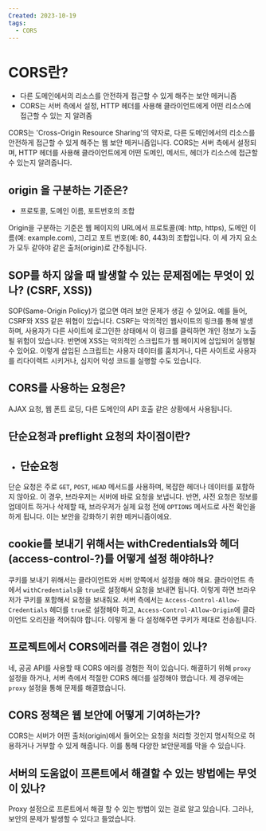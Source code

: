 ```yaml
---
Created: 2023-10-19
tags:
  - CORS
---
```


# CORS란?
- 다른 도메인에서의 리소스를 안전하게 접근할 수 있게 해주는 보안 메커니즘
- CORS는 서버 측에서 설정, HTTP 헤더를 사용해 클라이언트에게 어떤 리소스에 접근할 수 있는 지 알려줌

CORS는 'Cross-Origin Resource Sharing'의 약자로, 다른 도메인에서의 리소스를 안전하게 접근할 수 있게 해주는 웹 보안 메커니즘입니다. CORS는 서버 측에서 설정되며, HTTP 헤더를 사용해 클라이언트에게 어떤 도메인, 메서드, 헤더가 리소스에 접근할 수 있는지 알려줍니다.
## origin 을 구분하는 기준은?
- 프로토콜, 도메인 이름, 포트번호의 조합

Origin을 구분하는 기준은 웹 페이지의 URL에서 프로토콜(예: http, https), 도메인 이름(예: example.com), 그리고 포트 번호(예: 80, 443)의 조합입니다. 이 세 가지 요소가 모두 같아야 같은 출처(origin)로 간주됩니다.
## SOP를 하지 않을 때 발생할 수 있는 문제점에는 무엇이 있나? (CSRF, XSS))


SOP(Same-Origin Policy)가 없으면 여러 보안 문제가 생길 수 있어요. 예를 들어, CSRF와 XSS 같은 위협이 있습니다. CSRF는 악의적인 웹사이트의 링크를 통해 발생하며, 사용자가 다른 사이트에 로그인한 상태에서 이 링크를 클릭하면 개인 정보가 노출될 위험이 있습니다. 반면에 XSS는 악의적인 스크립트가 웹 페이지에 삽입되어 실행될 수 있어요. 이렇게 삽입된 스크립트는 사용자 데이터를 훔치거나, 다른 사이트로 사용자를 리다이렉트 시키거나, 심지어 악성 코드를 실행할 수도 있습니다.
## CORS를 사용하는 요청은?
AJAX 요청, 웹 폰트 로딩, 다른 도메인의 API 호출 같은 상황에서 사용됩니다.
## 단순요청과 preflight 요청의 차이점이란?
- 단순요청
	- 

단순 요청은 주로 `GET`, `POST`, `HEAD` 메서드를 사용하며, 복잡한 헤더나 데이터를 포함하지 않아요. 이 경우, 브라우저는 서버에 바로 요청을 보냅니다. 반면, 사전 요청은 정보를 업데이트 하거나 삭제할 때, 브라우저가 실제 요청 전에 `OPTIONS` 메서드로 사전 확인을 하게 됩니다. 이는 보안을 강화하기 위한 메커니즘이에요.
## cookie를 보내기 위해서는 withCredentials와 헤더(access-control-?)를 어떻게 설정 해야하나?
쿠키를 보내기 위해서는 클라이언트와 서버 양쪽에서 설정을 해야 해요. 클라이언트 측에서 `withCredentials`을 `true`로 설정해서 요청을 보내면 됩니다. 이렇게 하면 브라우저가 쿠키를 포함해서 요청을 보내줘요. 서버 측에서는 `Access-Control-Allow-Credentials` 헤더를 `true`로 설정해야 하고, `Access-Control-Allow-Origin`에 클라이언트 오리진을 적어줘야 합니다. 이렇게 둘 다 설정해주면 쿠키가 제대로 전송됩니다.
## 프로젝트에서 CORS에러를 겪은 경험이 있나?
네, 공공 API를 사용할 때 CORS 에러를 경험한 적이 있습니다. 해결하기 위해 `proxy` 설정을 하거나, 서버 측에서 적절한 CORS 헤더를 설정해야 했습니다. 제 경우에는 `proxy` 설정을 통해 문제를 해결했습니다.
## CORS 정책은 웹 보안에 어떻게 기여하는가?
CORS는 서버가 어떤 출처(origin)에서 들어오는 요청을 처리할 것인지 명시적으로 허용하거나 거부할 수 있게 해줍니다. 이를 통해 다양한 보안문제를 막을 수 있습니다.
## 서버의 도움없이 프론트에서 해결할 수 있는 방법에는 무엇이 있나?
Proxy 설정으로 프론트에서 해결 할 수 있는 방법이 있는 걸로 알고 있습니다. 그러나, 보안의 문제가 발생할 수 있다고 들었습니다. 